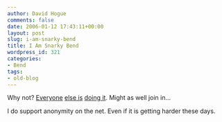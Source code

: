 ```yaml
---
author: David Hogue
comments: false
date: 2006-01-12 17:43:11+00:00
layout: post
slug: i-am-snarky-bend
title: I Am Snarky Bend
wordpress_id: 321
categories:
- Bend
tags:
- old-blog
---
```


Why not?  [Everyone](http://www.monkeyinabox.net/archives/000750.html) [else is](http://utterlyboring.com/archives/2006/01/11/i_am_snarky_ben.php) [doing it](http://www.chuggnutt.com/2006/01/11/i_am_snarkybend.html).  Might as well join in...

I do support anonymity on the net.  Even if it is getting harder these days.

